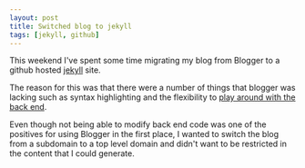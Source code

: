 ```yaml
---
layout: post
title: Switched blog to jekyll
tags: [jekyll, github]
---
```


This weekend I've spent some time migrating my blog from Blogger to a github hosted [jekyll](https://github.com/mojombo/jekyll) site.

The reason for this was that there were a number of things that blogger was lacking such as syntax highlighting and the flexibility to [play around with the back end](https://github.com/enslam/enslam.github.com).

Even though not being able to modify back end code was one of the positives for using Blogger in the first place, I wanted to switch the blog from a subdomain to a top level domain and didn't want to be restricted in the content that I could generate.